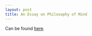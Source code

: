 ```yaml
---
layout: post
title: An Essay on Philosophy of Mind
---
```


Can be found [here](https://docs.google.com/document/d/1jNQvvFdlC9m_V6Xa1s33AnZ2PyF7RcXmc9rdhhsBtQI/edit?usp=sharing).
